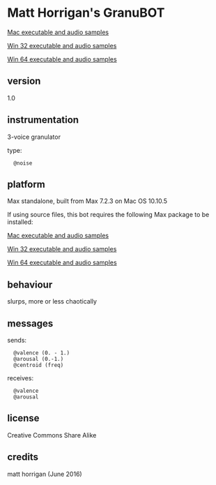 # Matt Horrigan's GranuBOT #

[Mac executable and audio samples](https://www.sfu.ca/musebots/Musebot_Test_Suite/Musebots/Noise_Texture_Non-beat_generators/mh_GranuBOT.zip)

[Win 32 executable and audio samples](https://www.sfu.ca/musebots/Musebot_Test_Suite/Musebots_Win32/Noise_Texture_Non-beat_generators/mh_GranuBOT_w32.zip)

[Win 64 executable and audio samples](https://www.sfu.ca/musebots/Musebot_Test_Suite/Musebots_Win64/Noise_Texture_Non-beat_generators/mh_GranuBOT_w64.zip)

## version ##

1.0

## instrumentation ##

3-voice granulator

type:

      @noise

## platform ##

Max standalone, built from Max 7.2.3 on Mac OS 10.10.5

If using source files, this bot requires the following Max package to be installed:

[Mac executable and audio samples](https://www.sfu.ca/musebots/Musebot_Test_Suite/Musebots/Noise_Texture_Non-beat_generators/mh_GranuBOT.zip)

[Win 32 executable and audio samples](https://www.sfu.ca/musebots/Musebot_Test_Suite/Musebots_Win32/Noise_Texture_Non-beat_generators/mh_GranuBOT_w32.zip)

[Win 64 executable and audio samples](https://www.sfu.ca/musebots/Musebot_Test_Suite/Musebots_Win64/Noise_Texture_Non-beat_generators/mh_GranuBOT_w64.zip)

## behaviour ##

slurps, more or less chaotically

## messages ##

sends:

      @valence (0. - 1.)
      @arousal (0.-1.)
      @centroid (freq)

receives:

      @valence
      @arousal

## license ##

Creative Commons Share Alike

## credits ##

matt horrigan (June 2016)
